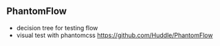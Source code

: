 ## PhantomFlow
- decision tree for testing flow
- visual test with phantomcss
https://github.com/Huddle/PhantomFlow
